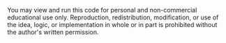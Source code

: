 You may view and run this code for personal and non-commercial educational use only. 
Reproduction, redistribution, modification, or use of the idea, logic, or implementation 
in whole or in part is prohibited without the author's written permission.
